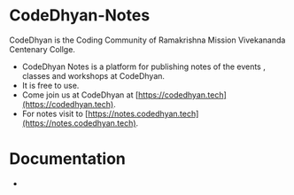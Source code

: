 # CodeDhyan-Notes
CodeDhyan is the Coding Community of Ramakrishna Mission Vivekananda Centenary Collge.

- CodeDhyan Notes is a platform for publishing notes of the events , classes and workshops at CodeDhyan.
- It is free to use.
- Come join us at CodeDhyan at [https://codedhyan.tech](https://codedhyan.tech).
- For notes visit to [https://notes.codedhyan.tech](https://notes.codedhyan.tech).

# Documentation

- 

